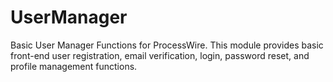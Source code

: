 # UserManager
Basic User Manager Functions for ProcessWire.
This module provides basic front-end user registration, email verification, login, password reset, and profile management functions.
